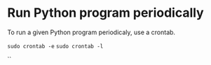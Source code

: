 # Run Python program periodically

To run a given Python program periodicaly, use a crontab.

`sudo crontab -e`
`sudo crontab -l`

``